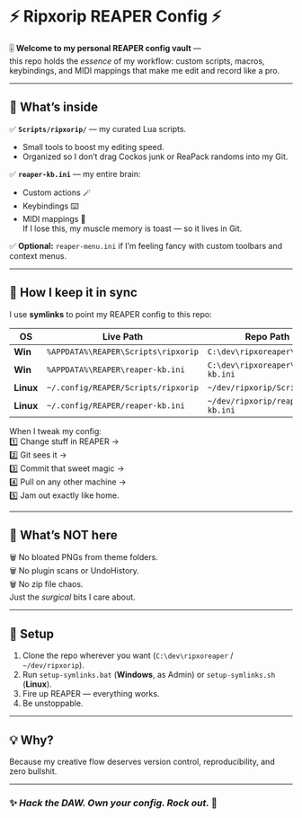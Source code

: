 # ⚡ Ripxorip REAPER Config ⚡

🎚️ **Welcome to my personal REAPER config vault** —  
this repo holds the *essence* of my workflow: custom scripts, macros, keybindings, and MIDI mappings that make me edit and record like a pro.

---

## 🚀 **What’s inside**

✅ **`Scripts/ripxorip/`** — my curated Lua scripts.  
   - Small tools to boost my editing speed.
   - Organized so I don’t drag Cockos junk or ReaPack randoms into my Git.

✅ **`reaper-kb.ini`** — my entire brain:  
   - Custom actions 🪄
   - Keybindings ⌨️
   - MIDI mappings 🎹  
   If I lose this, my muscle memory is toast — so it lives in Git.

✅ **Optional:** `reaper-menu.ini` if I’m feeling fancy with custom toolbars and context menus.

---

## 🔗 **How I keep it in sync**

I use **symlinks** to point my REAPER config to this repo:

| OS       | Live Path                                  | Repo Path                                |
|----------|--------------------------------------------|------------------------------------------|
| **Win**  | `%APPDATA%\REAPER\Scripts\ripxorip`        | `C:\dev\ripxoreaper\Scripts`             |
| **Win**  | `%APPDATA%\REAPER\reaper-kb.ini`           | `C:\dev\ripxoreaper\reaper-kb.ini`       |
| **Linux**| `~/.config/REAPER/Scripts/ripxorip`        | `~/dev/ripxorip/Scripts`                 |
| **Linux**| `~/.config/REAPER/reaper-kb.ini`           | `~/dev/ripxorip/reaper-kb.ini`           |

When I tweak my config:  
1️⃣ Change stuff in REAPER →  
2️⃣ Git sees it →  
3️⃣ Commit that sweet magic →  
4️⃣ Pull on any other machine →  
5️⃣ Jam out exactly like home.

---

## 🧹 **What’s NOT here**

🗑️ No bloated PNGs from theme folders.  
🗑️ No plugin scans or UndoHistory.  
🗑️ No zip file chaos.  
Just the *surgical* bits I care about.

---

## 🤘 **Setup**

1. Clone the repo wherever you want (`C:\dev\ripxoreaper` / `~/dev/ripxorip`).
2. Run `setup-symlinks.bat` (**Windows**, as Admin) or `setup-symlinks.sh` (**Linux**).
3. Fire up REAPER — everything works.
4. Be unstoppable.

---

## 💡 **Why?**

Because my creative flow deserves version control, reproducibility, and zero bullshit.

---

### ✨ *Hack the DAW. Own your config. Rock out.* 🎸